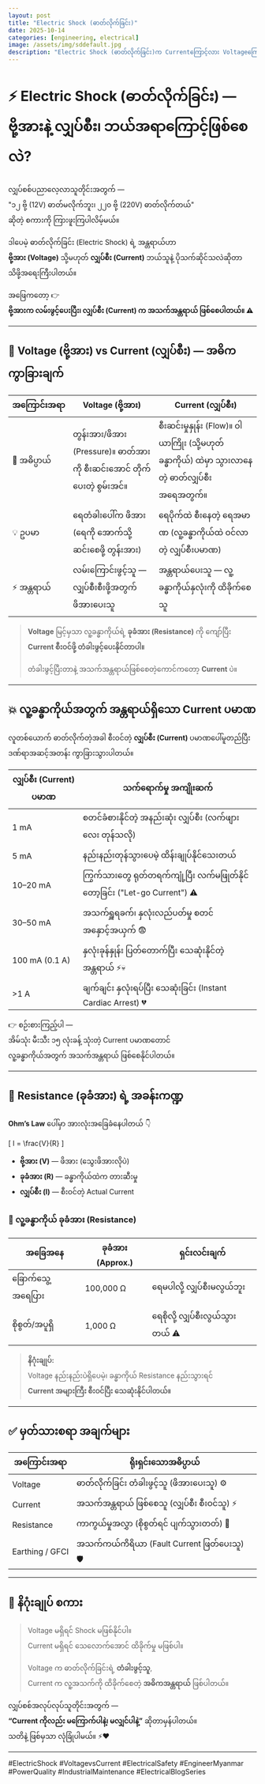 ```yaml
---
layout: post
title: "Electric Shock (ဓာတ်လိုက်ခြင်း)"
date: 2025-10-14
categories: [engineering, electrical]
image: /assets/img/sddefault.jpg
description: "Electric Shock (ဓာတ်လိုက်ခြင်း)က Currentကြောင့်လား Voltageကြောင့်လား?"
---
```


# ⚡ Electric Shock (ဓာတ်လိုက်ခြင်း) — ဗို့အားနဲ့ လျှပ်စီး၊ ဘယ်အရာ‌ကြောင့်ဖြစ်‌စေလဲ?

လျှပ်စစ်ပညာလေ့လာသူတိုင်းအတွက် —  
"၁၂ ဗို့ (12V) ဓာတ်မလိုက်ဘူး၊ ၂၂၀ ဗို့ (220V) ဓာတ်လိုက်တယ်"  
ဆိုတဲ့ စကားကို ကြားဖူးကြပါလိမ့်မယ်။  

ဒါပေမဲ့ ဓာတ်လိုက်ခြင်း (Electric Shock) ရဲ့ အန္တရာယ်ဟာ  
**ဗို့အား (Voltage)** သို့မဟုတ် **လျှပ်စီး (Current)** ဘယ်သူနဲ့ ပိုသက်ဆိုင်သလဲဆိုတာ  
သိဖို့အရေးကြီးပါတယ်။  

အဖြေကတော့ 👉  
**ဗို့အားက လမ်းဖွင့်ပေးပြီး၊ လျှပ်စီး (Current) က အသက်အန္တရာယ် ဖြစ်စေပါတယ်။ ⚠️**

---

## 🧠 Voltage (ဗို့အား) vs Current (လျှပ်စီး) — အဓိက ကွာခြားချက်

| အကြောင်းအရာ | Voltage (ဗို့အား) | Current (လျှပ်စီး) |
|---|---|---|
| 🧠 အဓိပ္ပာယ် | တွန်းအား/ဖိအား (Pressure)။ ဓာတ်အားကို စီးဆင်းအောင် တိုက်ပေးတဲ့ စွမ်းအင်။ | စီးဆင်းမှုနှုန်း (Flow)။ ဝါယာကြိုး (သို့မဟုတ် ခန္ဓာကိုယ်) ထဲမှာ သွားလာနေတဲ့ ဓာတ်လျှပ်စီးအရေအတွက်။ |
| 💡 ဥပမာ | ရေတံခါးပေါ်က ဖိအား (ရေကို အောက်သို့ ဆင်းစေဖို့ တွန်းအား) | ရေပိုက်ထဲ စီးနေတဲ့ ရေအမာဏ (လူ့ခန္ဓာကိုယ်ထဲ ဝင်လာတဲ့ လျှပ်စီးပမာဏ) |
| ⚡ အန္တရာယ် | လမ်းကြောင်းဖွင့်သူ — လျှပ်စီးစီးဖို့အတွက် ဖိအားပေးသူ | အန္တရာယ်ပေးသူ — လူ့ခန္ဓာကိုယ်နှလုံးကို ထိခိုက်စေသူ |

> **Voltage** မြင့်မှသာ လူ့ခန္ဓာကိုယ်ရဲ့ **ခုခံအား (Resistance)** ကို ကျော်ပြီး  
> **Current စီးဝင်ဖို့ တံခါးဖွင့်ပေးနိုင်တာပါ။**  
>  
> တံခါးဖွင့်ပြီးတာနဲ့ အသက်အန္တရာယ်ဖြစ်စေတဲ့ကောင်ကတော့ **Current** ပဲ။

---

## 💥 လူ့ခန္ဓာကိုယ်အတွက် အန္တရာယ်ရှိသော Current ပမာဏ

လူတစ်ယောက် ဓာတ်လိုက်တဲ့အခါ စီးဝင်တဲ့ **လျှပ်စီး (Current)** ပမာဏပေါ်မူတည်ပြီး  
ဒဏ်ရာအဆင့်အတန်း ကွာခြားသွားပါတယ်။

| လျှပ်စီး (Current) ပမာဏ | သက်ရောက်မှု အကျိုးဆက် |
|---|---|
| 1 mA | စတင်ခံစားနိုင်တဲ့ အနည်းဆုံး လျှပ်စီး (လက်ဖျားလေး တုန်သလို) |
| 5 mA | နည်းနည်းတုန်သွားပေမဲ့ ထိန်းချုပ်နိုင်သေးတယ် |
| 10–20 mA | ကြွက်သားတွေ ရုတ်တရက်ကျုံ့ပြီး လက်မဖြုတ်နိုင်တော့ခြင်း ("Let-go Current") ⚠️ |
| 30–50 mA | အသက်ရှူရခက်၊ နှလုံးလည်ပတ်မှု စတင်အနှောင့်အယှက် 😨 |
| 100 mA (0.1 A) | နှလုံးခုန်နှုန်း ပြတ်တောက်ပြီး သေဆုံးနိုင်တဲ့ အန္တရာယ် ⚡💀 |
| >1 A | ချက်ချင်း နှလုံးရပ်ပြီး သေဆုံးခြင်း (Instant Cardiac Arrest) 💔 |

👉 စဉ်းစားကြည့်ပါ —  
အိမ်သုံး မီးသီး ၁၅ လုံးခန့် သုံးတဲ့ Current ပမာဏတောင်  
လူ့ခန္ဓာကိုယ်အတွက် အသက်အန္တရာယ် ဖြစ်စေနိုင်ပါတယ်။

---

## 🧲 Resistance (ခုခံအား) ရဲ့ အခန်းကဏ္ဍ

**Ohm’s Law** ပေါ်မှာ အားလုံးအခြေခံနေပါတယ် 👇  

\[
I = \frac{V}{R}
\]

- **ဗို့အား (V)** — ဖိအား (သွေးဖိအားလိုပဲ)  
- **ခုခံအား (R)** — ခန္ဓာကိုယ်ထဲက တားဆီးမှု  
- **လျှပ်စီး (I)** — စီးဝင်တဲ့ Actual Current  

### 🧍 လူ့ခန္ဓာကိုယ် ခုခံအား (Resistance)
| အခြေအနေ | ခုခံအား (Approx.) | ရှင်းလင်းချက် |
|---|---|---|
| ခြောက်သွေ့အရေပြား | 100,000 Ω | ရေမပါလို့ လျှပ်စီးမလွယ်ဘူး |
| စိုစွတ်/အပူရှိ | 1,000 Ω | ရေစိုလို့ လျှပ်စီးလွယ်သွားတယ် ⚠️ |

> **နိဂုံးချုပ်:**  
> Voltage နည်းနည်းပဲရှိပေမဲ့၊ ခန္ဓာကိုယ် Resistance နည်းသွားရင်  
> **Current အများကြီး စီးဝင်ပြီး သေဆုံးနိုင်ပါတယ်။**

---

## ✅ မှတ်သားစရာ အချက်များ

| အကြောင်းအရာ | ရိုးရှင်းသောအဓိပ္ပာယ် |
|---|---|
| Voltage | ဓာတ်လိုက်ခြင်း တံခါးဖွင့်သူ (ဖိအားပေးသူ) ⚙️ |
| Current | အသက်အန္တရာယ် ဖြစ်စေသူ (လျှပ်စီး စီးဝင်သူ) ⚡ |
| Resistance | ကာကွယ်မှုအလွှာ (စိုစွတ်ရင် ပျက်သွားတတ်) 🧲 |
| Earthing / GFCI | အသက်ကယ်ကိရိယာ (Fault Current ဖြတ်ပေးသူ) 🛡️ |

---

## 💬 နိဂုံးချုပ် စကား

> Voltage မရှိရင် Shock မဖြစ်နိုင်ပါ။  
> Current မရှိရင် သေလောက်အောင် ထိခိုက်မှု မဖြစ်ပါ။  
>  
> Voltage က ဓာတ်လိုက်ခြင်းရဲ့ **တံခါးဖွင့်သူ**,  
> Current က လူ့အသက်ကို ထိခိုက်စေတဲ့ **အဓိကအန္တရာယ်** ဖြစ်ပါတယ်။  

လျှပ်စစ်အလုပ်လုပ်သူတိုင်းအတွက် —  
**“Current ကိုလည်း မကြောက်ပါနဲ့၊ မလျှင်ပါနဲ့”** ဆိုတာမှန်ပါတယ်။  
သတိနဲ့ ဖြစ်မှသာ လုံခြုံပါမယ်။ ⚡❤️  

---

#ElectricShock #VoltagevsCurrent #ElectricalSafety #EngineerMyanmar #PowerQuality #IndustrialMaintenance #ElectricalBlogSeries